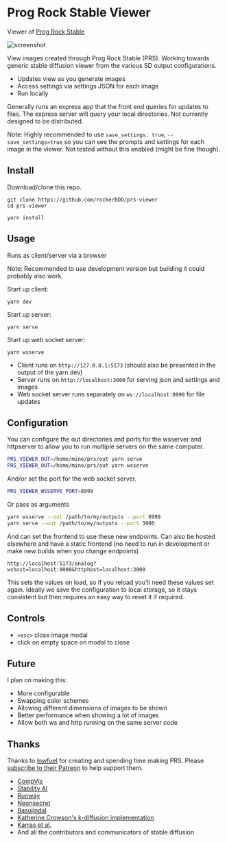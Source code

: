 # Prog Rock Stable Viewer

Viewer of [Prog Rock Stable](https://github.com/lowfuel/progrock-stable)

![screenshot](https://user-images.githubusercontent.com/15027/191093774-4c8228b3-281c-426e-8b00-c371dd8ddea7.png)

View images created through Prog Rock Stable (PRS). Working towards generic stable diffusion viewer from the various SD output configurations.

- Updates view as you generate images
- Access settings via settings JSON for each image
- Run locally

Generally runs an express app that the front end queries for updates to files. The express server will query your local directories. Not currently designed to be distributed.

Note: Highly recommended to use `save_settings: true`, `--save_settings=true` so you can see the prompts and settings for each image in the viewer. Not tested without this enabled (might be fine though).

## Install

Download/clone this repo.

```
git clone https://github.com/rockerBOO/prs-viewer
cd prs-viewer
```

```
yarn install
```

## Usage

Runs as client/server via a browser

Note: Recommended to use development version but building it could probably also work.

Start up client:

```
yarn dev
```

Start up server:

```
yarn serve
```

Start up web socket server:

```
yarn wsserve
```

- Client runs on `http://127.0.0.1:5173` (should also be presented in the output of the yarn dev)
- Server runs on `http://localhost:3000` for serving json and settings and images
- Web socket server runs separately on `ws://localhost:8999` for file updates

## Configuration

You can configure the out directories and ports for the wsserver and httpserver to allow you to
run multiple servers on the same computer.

```sh
PRS_VIEWER_OUT=/home/mine/prs/out yarn serve
PRS_VIEWER_OUT=/home/mine/prs/out yarn wsserve
```

And/or set the port for the web socket server.

```sh
PRS_VIEWER_WSSERVE_PORT=8999
```

Or pass as arguments

```sh
yarn wsserve --out /path/to/my/outputs --port 8999
yarn serve --out /path/to/my/outputs --port 3000
```

And can set the frontend to use these new endpoints. Can also be hosted elsewhere and
have a static frontend (no need to run in development or make new builds when you change endpoints)

```
http://localhost:5173/analog?wshost=localhost:9000&httphost=localhost:3000
```

This sets the values on load, so if you reload you'll need these values set again. Ideally we save the configuration to
local storage, so it stays consistent but then requires an easy way to reset it if required.

## Controls

- `<esc>` close image modal
- click on empty space on modal to close

## Future

I plan on making this:

- More configurable
- Swapping color schemes
- Allowing different dimensions of images to be shown
- Better performance when showing a lot of images
- Allow both ws and http running on the same server code

## Thanks

Thanks to [lowfuel](https://github.com/lowfuel) for creating and spending time making PRS. Please [subscribe to their Patreon](https://www.patreon.com/jasonmhough?fan_landing=true) to help support them.

- [CompVis](https://github.com/CompVis/stable-diffusion)
- [Stability AI](https://stability.ai/)
- [Runway](https://runwayml.com/)
- [Neonsecret](https://github.com/neonsecret/stable-diffusion)
- [Basujindal](https://github.com/basujindal/stable-diffusion)
- [Katherine Crowson's k-diffusion implementation](https://github.com/crowsonkb/k-diffusion)
- [Karras et al.](https://arxiv.org/abs/2206.00364)
- And all the contributors and communicators of stable diffusion
